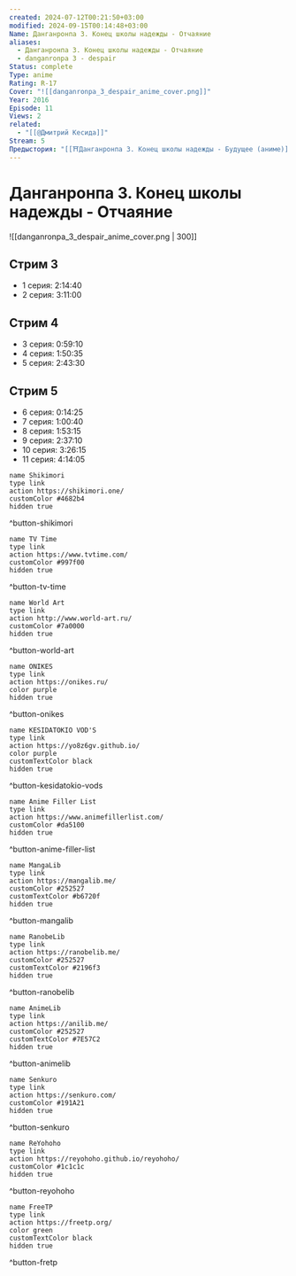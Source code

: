 ```yaml
---
created: 2024-07-12T00:21:50+03:00
modified: 2024-09-15T00:14:48+03:00
Name: Данганронпа 3. Конец школы надежды - Отчаяние
aliases:
  - Данганронпа 3. Конец школы надежды - Отчаяние
  - danganronpa 3 - despair
Status: complete
Type: anime
Rating: R-17
Cover: "![[danganronpa_3_despair_anime_cover.png]]"
Year: 2016
Episode: 11
Views: 2
related:
  - "[[@Дмитрий Кесида]]"
Stream: 5
Предыстория: "[[⛩️Данганронпа 3. Конец школы надежды - Будущее (аниме)]]"
---
```


# Данганронпа 3. Конец школы надежды - Отчаяние

![[danganronpa_3_despair_anime_cover.png | 300]]

## Стрим 3

 - 1 серия: 2:14:40
 - 2 серия: 3:11:00

## Стрим 4

 - 3 серия: 0:59:10
 - 4 серия: 1:50:35
 - 5 серия: 2:43:30

## Стрим 5

 - 6 серия: 0:14:25
 - 7 серия: 1:00:40
 - 8 серия: 1:53:15
 - 9 серия: 2:37:10
 - 10 серия: 3:26:15
 - 11 серия: 4:14:05


```button
name Shikimori
type link
action https://shikimori.one/
customColor #4682b4
hidden true
```
^button-shikimori

```button
name TV Time
type link
action https://www.tvtime.com/
customColor #997f00
hidden true
```
^button-tv-time

```button
name World Art
type link
action http://www.world-art.ru/
customColor #7a0000
hidden true
```
^button-world-art

```button
name ONIKES
type link
action https://onikes.ru/
color purple
hidden true
```
^button-onikes

```button
name KESIDATOKIO VOD'S
type link
action https://yo8z6gv.github.io/
color purple
customTextColor black
hidden true
```
^button-kesidatokio-vods

```button
name Anime Filler List
type link
action https://www.animefillerlist.com/
customColor #da5100
hidden true
```
^button-anime-filler-list

```button
name MangaLib
type link
action https://mangalib.me/
customColor #252527
customTextColor #b6720f
hidden true
```
^button-mangalib

```button
name RanobeLib
type link
action https://ranobelib.me/
customColor #252527
customTextColor #2196f3
hidden true
```
^button-ranobelib

```button
name AnimeLib
type link
action https://anilib.me/
customColor #252527
customTextColor #7E57C2
hidden true
```
^button-animelib

```button
name Senkuro
type link
action https://senkuro.com/
customColor #191A21
hidden true
```
^button-senkuro

```button
name ReYohoho
type link
action https://reyohoho.github.io/reyohoho/
customColor #1c1c1c
hidden true
```
^button-reyohoho

```button
name FreeTP
type link
action https://freetp.org/
color green
customTextColor black
hidden true
```
^button-fretp
